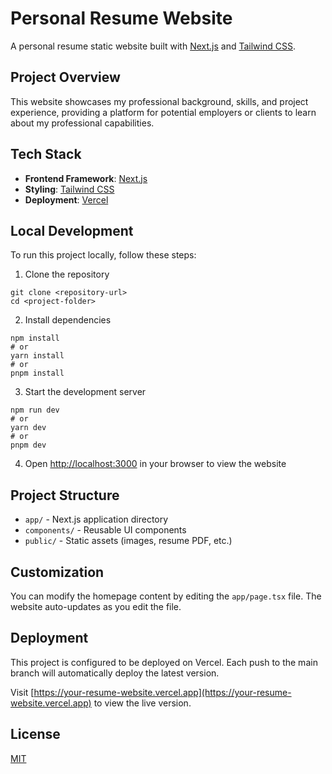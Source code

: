 # Personal Resume Website

A personal resume static website built with [Next.js](https://nextjs.org) and [Tailwind CSS](https://tailwindcss.com).

## Project Overview

This website showcases my professional background, skills, and project experience, providing a platform for potential employers or clients to learn about my professional capabilities.

## Tech Stack

- **Frontend Framework**: [Next.js](https://nextjs.org)
- **Styling**: [Tailwind CSS](https://tailwindcss.com)
- **Deployment**: [Vercel](https://vercel.com)

## Local Development

To run this project locally, follow these steps:

1. Clone the repository

```
git clone <repository-url>
cd <project-folder>
```

2. Install dependencies

```
npm install
# or
yarn install
# or
pnpm install
```

3. Start the development server

```
npm run dev
# or
yarn dev
# or
pnpm dev
```

4. Open [http://localhost:3000](http://localhost:3000) in your browser to view the website

## Project Structure

- `app/` - Next.js application directory
- `components/` - Reusable UI components
- `public/` - Static assets (images, resume PDF, etc.)

## Customization

You can modify the homepage content by editing the `app/page.tsx` file. The website auto-updates as you edit the file.

## Deployment

This project is configured to be deployed on Vercel. Each push to the main branch will automatically deploy the latest version.

Visit [https://your-resume-website.vercel.app](https://your-resume-website.vercel.app) to view the live version.

## License

[MIT](LICENSE)
